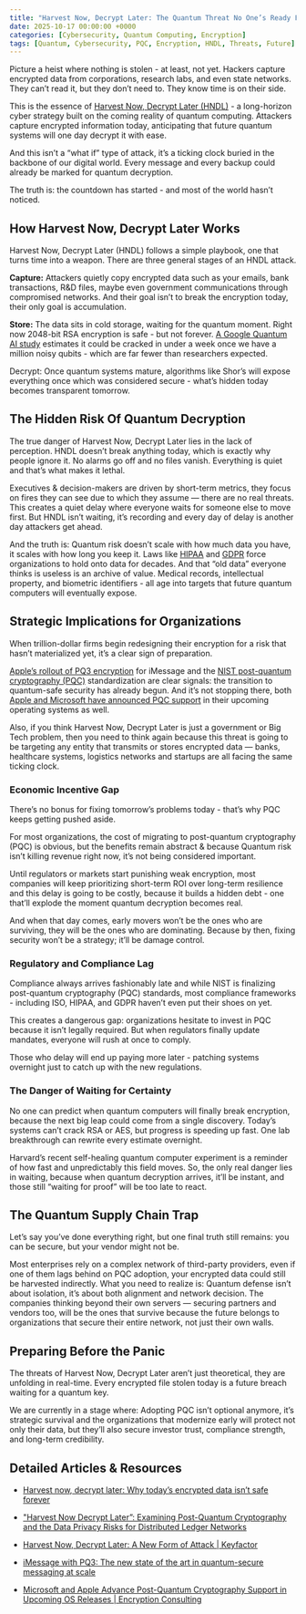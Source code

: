 ```yaml
---
title: "Harvest Now, Decrypt Later: The Quantum Threat No One’s Ready For"
date: 2025-10-17 00:00:00 +0000
categories: [Cybersecurity, Quantum Computing, Encryption]
tags: [Quantum, Cybersecurity, PQC, Encryption, HNDL, Threats, Future]
---
```


Picture a heist where nothing is stolen - at least, not yet. Hackers capture encrypted data from corporations, research labs, and even state networks. They can’t read it, but they don’t need to. They know time is on their side.

This is the essence of [Harvest Now, Decrypt Later (HNDL)](https://www.hashicorp.com/en/blog/harvest-now-decrypt-later-why-today-s-encrypted-data-isn-t-safe-forever) - a long-horizon cyber strategy built on the coming reality of quantum computing. Attackers capture encrypted information today, anticipating that future quantum systems will one day decrypt it with ease.

And this isn’t a “what if” type of attack, it’s a ticking clock buried in the backbone of our digital world. Every message and every backup could already be marked for quantum decryption.

The truth is: the countdown has started - and most of the world hasn’t noticed.

## How Harvest Now, Decrypt Later Works
Harvest Now, Decrypt Later (HNDL) follows a simple playbook, one that turns time into a weapon. There are three general stages of an HNDL attack.

**Capture:** Attackers quietly copy encrypted data such as your emails, bank transactions, R&D files, maybe even government communications through compromised networks. And their goal isn’t to break the encryption today, 
their only goal is accumulation.

**Store:** The data sits in cold storage, waiting for the quantum moment. Right now 2048-bit RSA encryption is safe - but not forever. [A Google Quantum AI study](https://security.googleblog.com/2025/05/tracking-cost-of-quantum-factori.html) estimates it could be cracked in under a week once we have a million noisy qubits - which are far fewer than researchers expected.

Decrypt: Once quantum systems mature, algorithms like Shor’s will expose everything once which was considered secure - what’s hidden today becomes transparent tomorrow.

## The Hidden Risk Of Quantum Decryption
The true danger of Harvest Now, Decrypt Later lies in the lack of perception. HNDL doesn’t break anything today, which is exactly why people ignore it. No alarms go off and no files vanish. Everything is quiet and that’s what makes it lethal.

Executives & decision-makers are driven by short-term metrics, they focus on fires they can see due to which they assume — there are no real threats. This creates a quiet delay where everyone waits for someone else to move first. But HNDL isn’t waiting, it’s recording and every day of delay is another day attackers get ahead.

And the truth is: Quantum risk doesn’t scale with how much data you have, it scales with how long you keep it. Laws like [HIPAA](https://aspe.hhs.gov/reports/health-insurance-portability-accountability-act-1996) and [GDPR](https://gdprinfo.eu/) force organizations to hold onto data for decades. And that “old data” everyone thinks is useless is an archive of value. Medical records, intellectual property, and biometric identifiers - all age into targets that future quantum computers will eventually expose.

## Strategic Implications for Organizations
When trillion-dollar firms begin redesigning their encryption for a risk that hasn’t materialized yet, it’s a clear sign of preparation. 

[Apple’s rollout of PQ3 encryption](https://security.apple.com/blog/imessage-pq3/) for iMessage and the [NIST post-quantum cryptography (PQC)](https://www.nist.gov/news-events/news/2025/03/nist-selects-hqc-fifth-algorithm-post-quantum-encryption) standardization are clear signals: the transition to quantum-safe security has already begun. And it’s not stopping there, both [Apple and Microsoft have announced PQC support](https://www.encryptionconsulting.com/microsoft-and-apple-advance-post-quantum-cryptography-support-in-upcoming-os-releases/) in their upcoming operating systems as well.

Also, if you think Harvest Now, Decrypt Later is just a government or Big Tech problem, then you need to think again because this threat is going to be targeting any entity that transmits or stores encrypted data — banks, healthcare systems, logistics networks and startups are all facing the same ticking clock.

### Economic Incentive Gap
There’s no bonus for fixing tomorrow’s problems today - that’s why PQC keeps getting pushed aside.

For most organizations, the cost of migrating to post-quantum cryptography (PQC) is obvious, but the benefits remain abstract & because Quantum risk isn’t killing revenue right now, it’s not being considered important.

Until regulators or markets start punishing weak encryption, most companies 
will keep prioritizing short-term ROI over long-term resilience and this delay is 
going to be costly, because it builds a hidden debt - one that’ll explode the moment quantum decryption becomes real.

And when that day comes, early movers won’t be the ones who are surviving, they will be the ones who are dominating. Because by then, fixing security won’t be a strategy; it’ll be damage control.

### Regulatory and Compliance Lag
Compliance always arrives fashionably late and while NIST is finalizing post-quantum cryptography (PQC) standards, most compliance frameworks - including ISO, HIPAA, and GDPR haven’t even put their shoes on yet.

This creates a dangerous gap: organizations hesitate to invest in PQC because it isn’t legally required. But when regulators finally update mandates, everyone will rush at once to comply. 

Those who delay will end up paying more later - patching systems overnight just to catch up with the new regulations.

### The Danger of Waiting for Certainty
No one can predict when quantum computers will finally break encryption, because the next big leap could come from a single discovery. Today’s systems can’t crack RSA or AES, but progress is speeding up fast. One lab breakthrough can rewrite every estimate overnight.

Harvard’s recent self-healing quantum computer experiment is a reminder of how fast and unpredictably this field moves. So, the only real danger lies in waiting, because when quantum decryption arrives, it’ll be instant, and those still “waiting 
for proof” will be too late to react.

## The Quantum Supply Chain Trap
Let’s say you’ve done everything right, but one final truth still remains: you can be secure, but your vendor might not be.

Most enterprises rely on a complex network of third-party providers, even if one of them lags behind on PQC adoption, your encrypted data could still be harvested indirectly.
What you need to realize is: Quantum defense isn’t about isolation, it’s about both alignment and network decision. The companies thinking beyond their own servers 
— securing partners and vendors too, will be the ones that survive because the future belongs to organizations that secure their entire network, not just their own walls.

## Preparing Before the Panic
The threats of Harvest Now, Decrypt Later aren’t just theoretical, they are unfolding in real-time. Every encrypted file stolen today is a future breach waiting for a quantum key.

We are currently in a stage where: Adopting PQC isn’t optional anymore, it’s strategic survival and the organizations that modernize early will protect not only their data, but they’ll also secure investor trust, compliance strength, and long-term credibility.

## Detailed Articles & Resources

- [Harvest now, decrypt later: Why today’s encrypted data isn’t safe forever](https://www.hashicorp.com/en/blog/harvest-now-decrypt-later-why-today-s-encrypted-data-isn-t-safe-forever)

- ["Harvest Now Decrypt Later”: Examining Post-Quantum Cryptography and the Data Privacy Risks for Distributed Ledger Networks](https://www.federalreserve.gov/econres/feds/harvest-now-decrypt-later-examining-post-quantum-cryptography-and-the-data-privacy-risks-for-distributed-ledger-networks.htm)

- [Harvest Now, Decrypt Later: A New Form of Attack | Keyfactor](https://www.keyfactor.com/blog/harvest-now-decrypt-later-a-new-form-of-attack/)

- [iMessage with PQ3: The new state of the art in quantum-secure messaging at scale](https://security.apple.com/blog/imessage-pq3/)

- [Microsoft and Apple Advance Post-Quantum Cryptography Support in Upcoming OS Releases | Encryption Consulting](https://www.encryptionconsulting.com/microsoft-and-apple-advance-post-quantum-cryptography-support-in-upcoming-os-releases/)

